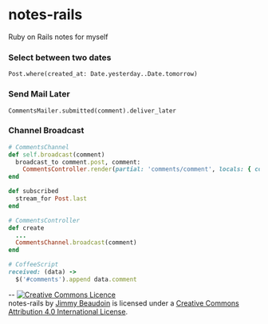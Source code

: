 # notes-rails

Ruby on Rails notes for myself

### Select between two dates
```
Post.where(created_at: Date.yesterday..Date.tomorrow)
```

### Send Mail Later
```
CommentsMailer.submitted(comment).deliver_later
```

### Channel Broadcast
```ruby
# CommentsChannel
def self.broadcast(comment)
  broadcast_to comment.post, comment:
    CommentsController.render(partial: 'comments/comment', locals: { comment: comment })
end

def subscribed
  stream_for Post.last
end

# CommentsController
def create
  ...
  CommentsChannel.broadcast(comment)
end

# CoffeeScript
received: (data) ->
  $('#comments').append data.comment
```

--
<a rel="license" href="http://creativecommons.org/licenses/by/4.0/"><img alt="Creative Commons Licence" style="border-width:0" src="https://i.creativecommons.org/l/by/4.0/80x15.png" /></a><br /><span xmlns:dct="http://purl.org/dc/terms/" property="dct:title">notes-rails</span> by <a xmlns:cc="http://creativecommons.org/ns#" href="https://jimmy-beaudoin.com" property="cc:attributionName" rel="cc:attributionURL">Jimmy Beaudoin</a> is licensed under a <a rel="license" href="http://creativecommons.org/licenses/by/4.0/">Creative Commons Attribution 4.0 International License</a>.
